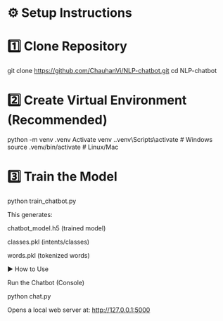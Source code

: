 # ⚙️ Setup Instructions

# 1️⃣ Clone Repository
git clone https://github.com/ChauhanVi/NLP-chatbot.git
cd NLP-chatbot

# 2️⃣ Create Virtual Environment (Recommended)

python -m venv .venv
 Activate venv
.\.venv\Scripts\activate     # Windows
source .venv/bin/activate  # Linux/Mac

# 3️⃣ Train the Model
python train_chatbot.py

This generates:

chatbot_model.h5 (trained model)

classes.pkl (intents/classes)

words.pkl (tokenized words)

▶️ How to Use

Run the Chatbot (Console)

python chat.py

Opens a local web server at: http://127.0.0.1:5000

